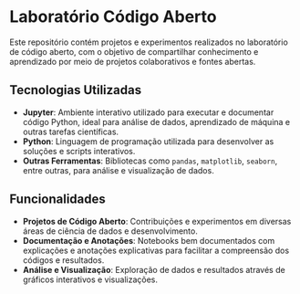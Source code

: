 # Laboratório Código Aberto

Este repositório contém projetos e experimentos realizados no laboratório de código aberto, com o objetivo de compartilhar conhecimento e aprendizado por meio de projetos colaborativos e fontes abertas.

## Tecnologias Utilizadas

- **Jupyter**: Ambiente interativo utilizado para executar e documentar código Python, ideal para análise de dados, aprendizado de máquina e outras tarefas científicas.
- **Python**: Linguagem de programação utilizada para desenvolver as soluções e scripts interativos.
- **Outras Ferramentas**: Bibliotecas como `pandas`, `matplotlib`, `seaborn`, entre outras, para análise e visualização de dados.

## Funcionalidades

- **Projetos de Código Aberto**: Contribuições e experimentos em diversas áreas de ciência de dados e desenvolvimento.
- **Documentação e Anotações**: Notebooks bem documentados com explicações e anotações explicativas para facilitar a compreensão dos códigos e resultados.
- **Análise e Visualização**: Exploração de dados e resultados através de gráficos interativos e visualizações.
